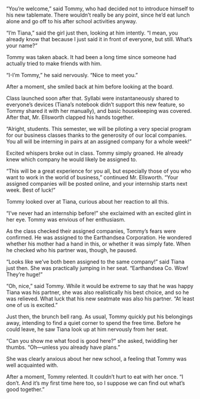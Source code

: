 “You’re welcome,” said Tommy, who had decided not to introduce himself to his new tablemate. There wouldn’t really be any point, since he’d eat lunch alone and go off to his after school activities anyway. 

“I’m Tiana,” said the girl just then, looking at him intently. “I mean, you already know that because I just said it in front of everyone, but still. What’s your name?”

Tommy was taken aback. It had been a long time since someone had actually tried to make friends with him. 

“I-I’m Tommy,” he said nervously. “Nice to meet you.”

After a moment, she smiled back at him before looking at the board. 

Class launched soon after that. Syllabi were instantaneously shared to everyone’s devices (Tiana’s notebook didn’t support this new feature, so Tommy shared it with her manually), and basic housekeeping was covered. After that, Mr. Ellsworth clapped his hands together. 

“Alright, students. This semester, we will be piloting a very special program for our business classes thanks to the generosity of our local companies. You all will be interning in pairs at an assigned company for a whole week!” 

Excited whispers broke out in class. Tommy simply groaned. He already knew which company he would likely be assigned to. 

“This will be a great experience for you all, but especially those of you who want to work in the world of business,” continued Mr. Ellsworth. “Your assigned companies will be posted online, and your internship starts next week. Best of luck!”

Tommy looked over at Tiana, curious about her reaction to all this. 

“I’ve never had an internship before!” she exclaimed with an excited glint in her eye. Tommy was envious of her enthusiasm. 

As the class checked their assigned companies, Tommy’s fears were confirmed. He was assigned to the Earthandsea Corporation. He wondered whether his mother had a hand in this, or whether it was simply fate. When he checked who his partner was, though, he paused.

“Looks like we’ve both been assigned to the same company!” said Tiana just then. She was practically jumping in her seat. “Earthandsea Co. Wow! They’re huge!”

“Oh, nice,” said Tommy. While it would be extreme to say that he was happy Tiana was his partner, she was also realistically his best choice, and so he was relieved. What luck that his new seatmate was also his partner.  “At least one of us is excited.”

Just then, the brunch bell rang. As usual, Tommy quickly put his belongings away, intending to find a quiet corner to spend the free time.  Before he could leave, he saw Tiana look up at him nervously from her seat. 

“Can you show me what food is good here?” she asked, twiddling her thumbs. “Oh—unless you already have plans.” 

 She was clearly anxious about her new school, a feeling that Tommy was well acquainted with.

After a moment, Tommy relented. It couldn’t hurt to eat with her once. “I don’t. And it’s my first time here too, so I suppose we can find out what’s good together.”
